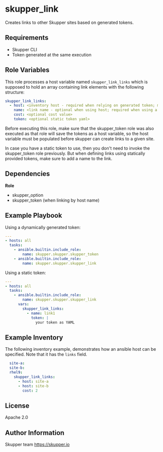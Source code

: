 skupper_link
============

Creates links to other Skupper sites based on generated tokens.

Requirements
------------

* Skupper CLI
* Token generated at the same execution

Role Variables
--------------

This role processes a host variable named `skupper_link_links` which is supposed
to hold an array containing link elements with the following structure:

```yaml
skupper_link_links:
  - host: <inventory host - required when relying on generated token; must be empty when using a static token>
    name: <link name - optional when using host; required when using a static token>
    cost: <optional cost value>
    token: <optional static token yaml>
```

Before executing this role, make sure that the skupper_token role was also
executed as that role will save the tokens as a host variable, so the host
variable must be populated before skupper can create links to a given site.

In case you have a static token to use, then you don't need to invoke the
skupper_token role previously. But when defining links using statically
provided tokens, make sure to add a name to the link.

Dependencies
------------

**Role**

* skupper_option
* skupper_token (when linking by host name)

Example Playbook
----------------

Using a dynamically generated token:

```yaml
---
- hosts: all
  tasks:
    - ansible.builtin.include_role:
        name: skupper.skupper.skupper_token
    - ansible.builtin.include_role:
        name: skupper.skupper.skupper_link
```

Using a static token:

```yaml
---
- hosts: all
  tasks:
    - ansible.builtin.include_role:
        name: skupper.skupper.skupper_link
      vars:
        skupper_link_links:
          - name: link1
            token: |
              your token as YAML
```
      
Example Inventory
-----------------

The following inventory example, demonstrates how an ansible host
can be specified. Note that it has the `links` field.

```yaml
  site-a:
  site-b:
  rhel9:
    skupper_link_links:
      - host: site-a
      - host: site-b
        cost: 2
```

License
-------

Apache 2.0

Author Information
------------------

Skupper team
https://skupper.io
